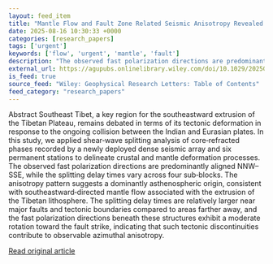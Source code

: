 ```yaml
---
layout: feed_item
title: "Mantle Flow and Fault Zone Related Seismic Anisotropy Revealed by a Dense Linear Broadband Array in Southeast Tibet"
date: 2025-08-16 10:30:33 +0000
categories: [research_papers]
tags: ['urgent']
keywords: ['flow', 'urgent', 'mantle', 'fault']
description: "The observed fast polarization directions are predominantly aligned NNW–SSE, while the splitting delay times vary across four sub‐blocks"
external_url: https://agupubs.onlinelibrary.wiley.com/doi/10.1029/2025GL116054?af=R
is_feed: true
source_feed: "Wiley: Geophysical Research Letters: Table of Contents"
feed_category: "research_papers"
---
```


Abstract Southeast Tibet, a key region for the southeastward extrusion of the Tibetan Plateau, remains debated in terms of its tectonic deformation in response to the ongoing collision between the Indian and Eurasian plates. In this study, we applied shear‐wave splitting analysis of core‐refracted phases recorded by a newly deployed dense seismic array and six permanent stations to delineate crustal and mantle deformation processes. The observed fast polarization directions are predominantly aligned NNW–SSE, while the splitting delay times vary across four sub‐blocks. The anisotropy pattern suggests a dominantly asthenospheric origin, consistent with southeastward‐directed mantle flow associated with the extrusion of the Tibetan lithosphere. The splitting delay times are relatively larger near major faults and tectonic boundaries compared to areas farther away, and the fast polarization directions beneath these structures exhibit a moderate rotation toward the fault strike, indicating that such tectonic discontinuities contribute to observable azimuthal anisotropy.

[Read original article](https://agupubs.onlinelibrary.wiley.com/doi/10.1029/2025GL116054?af=R)
